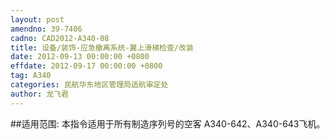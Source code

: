 ```yaml
---
layout: post
amendno: 39-7406
cadno: CAD2012-A340-08
title: 设备/装饰-应急撤离系统-翼上滑梯检查/改装
date: 2012-09-13 00:00:00 +0800
effdate: 2012-09-17 00:00:00 +0800
tag: A340
categories: 民航华东地区管理局适航审定处
author: 龙飞君
---
```


##适用范围:
本指令适用于所有制造序列号的空客 A340-642、A340-643飞机。

